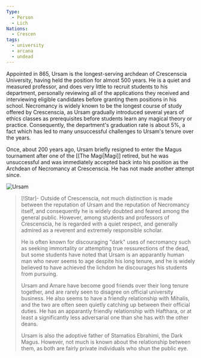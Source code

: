 ```yaml
---
Type:
  - Person
  - Lich
Nations:
  - Crescen
tags:
  - university
  - arcana
  - undead
---
```

Appointed in 865, Ursam is the longest-serving archdean of Crescenscia University, having held the position for almost 500 years. He is a quiet and measured professor, and does very little to recruit students to his department, personally reviewing all of the applications they received and interviewing eligible candidates before granting them positions in his school. Necromancy is widely known to be the longest course of study offered by Crescenscia, as Ursam gradually introduced several years of ethics classes as prerequisites before students learn any magical theory or practice. Consequently, the department's graduation rate is about 5%, a fact which has led to many unsuccessful challenges to Ursam's tenure over the years.

Once, about 200 years ago, Ursam briefly resigned to enter the Magus tournament after one of the [[The Magi|Magi]] retired, but he was unsuccessful and was immediately accepted back into his position as the Archdean of Necromancy at Crescenscia. He has not made another attempt since.

![Ursam](https://www.worldanvil.com/uploads/images/336dd54ae27583a0443f28fac933a481.jpg)

> [!Star]-
> Outside of Crescenscia, not much distinction is made between the reputation of Ursam and the reputation of Necromancy itself, and consequently he is widely doubted and feared among the general public. However, among students and professors of Crescenscia, he is regarded with a quiet respect, and generally admired as a reverent and extremely responsible scholar.
> 
> He is often known for discouraging "dark" uses of necromancy such as seeking immortality or attempting true ressurections of the dead, but some students have noted that Ursam is an apparantly human man who never seems to age despite his long tenure, and he is widely believed to have achieved the lichdom he discourages his students from pursuing.
> 
> Ursam and Amare have become good friends over their long tenure together, and are rarely seen to disagree on official university business. He also seems to have a friendly relationship with Mihalis, and the two are often seen quietly catching up between their official duties. He has an apparantly friendly relationship with Hafthara, or at least a significantly less adversarial one than she has with the other deans.
> 
> Ursam is also the adoptive father of Stamatios Ebrahimi, the Dark Magus. However, not much is known about the relationship between them, as both are fairly private individuals who shun the public eye.